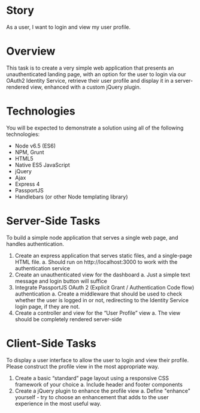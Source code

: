 # Story

As a user, I want to login and view my user profile.

# Overview

This task is to create a very simple web application that presents an unauthenticated landing page, with an option for the user to login via our OAuth2 Identity Service, retrieve their user profile and display it in a server-rendered view, enhanced with a custom jQuery plugin.

# Technologies

You will be expected to demonstrate a solution using all of the following technologies:

* Node v6.5 (ES6)
* NPM, Grunt
* HTML5
* Native ES5 JavaScript
* jQuery
* Ajax
* Express 4
* PassportJS
* Handlebars (or other Node templating library)

# Server-Side Tasks

To build a simple node application that serves a single web page, and handles authentication.

1. Create an express application that serves static files, and a single-page HTML file. 
    a. Should run on  http://localhost:3000  to work with the authentication service
2. Create an unauthenticated view for the dashboard
    a. Just a simple text message and login button will suffice
3. Integrate PassportJS OAuth 2 (Explicit Grant / Authentication Code flow) authentication
    a. Create a middleware that should be used to check whether the user is logged in or not,
redirecting to the Identity Service login page, if they are not.
4. Create a controller and view for the “User Profile” view
    a. The view should be completely rendered server-side

# Client-Side Tasks

To display a user interface to allow the user to login and view their profile. Please construct the profile view in the most appropriate way.

1. Create a basic “standard” page layout using a responsive CSS framework of your choice 
    a. Include header and footer components
2. Create a jQuery plugin to enhance the profile view
    a. Define "enhance" yourself - try to choose an enhancement that adds to the user experience in the most useful way.